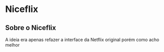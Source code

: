 # Niceflix

<h2>Sobre o Niceflix</h2>

<a>A ideia era apenas refazer a interface da Netflix original porém como acho melhor<a/>
